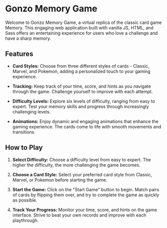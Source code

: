 # Gonzo Memory Game

Welcome to Gonzo Memory Game, a virtual replica of the classic card game Memory. This engaging web application built with vanilla JS, HTML, and Sass offers an entertaining experience for users who love a challenge and have a sharp memory.

## Features

- **Card Styles:** Choose from three different styles of cards - Classic, Marvel, and Pokemon, adding a personalized touch to your gaming experience.

- **Tracking:** Keep track of your time, score, and hints as you navigate through the game. Challenge yourself to improve with each attempt.

- **Difficulty Levels:** Explore six levels of difficulty, ranging from easy to expert. Test your memory skills and progress through increasingly challenging levels.

- **Animations:** Enjoy dynamic and engaging animations that enhance the gaming experience. The cards come to life with smooth movements and transitions.

## How to Play

1. **Select Difficulty:** Choose a difficulty level from easy to expert. The higher the difficulty, the more challenging the game becomes.

2. **Choose a Card Style:** Select your preferred card style from Classic, Marvel, or Pokemon before starting the game.

3. **Start the Game:** Click on the "Start Game" button to begin. Match pairs of cards by flipping them over, and try to complete the game as quickly as possible.

4. **Track Your Progress:** Monitor your time, score, and hints on the game interface. Strive to beat your own records and improve with each playthrough.

